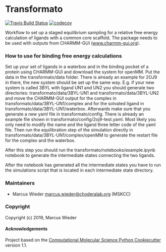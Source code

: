Transformato
==============================
[//]: # (Badges)
[![Travis Build Status](https://travis-ci.org/wiederm/transformato.png)](https://travis-ci.org/wiederm/transformato)
[![codecov](https://codecov.io/gh/wiederm/transformato/branch/master/graph/badge.svg)](https://codecov.io/gh/wiederm/transformato/branch/master)

Workflow to set up a staged equilibrium sampling for a relative free energy calculation of ligands with a common core scaffold. The package needs to be used with outputs from CHARMM-GUI (www.charmm-gui.org).

### How to use for binding free energy calculations

Set up your set of ligands in a waterbox and in the binding pocket of a protein using CHARMM-GUI and download the system for openMM. Put the data in the transformato/data folder. There is already an example for 2OJ9 in there, the new system should be set up the same way. E.g. if your new system is called 3BYL with ligand UN1 and UN2 you should generate two directories: transformato/data/3BYL-UN1 and transformato/data/3BYL-UN2 and move the CHARMM-GUI output for the complex in transformato/data/3BYL-UN1/complex and for the solvated ligand in transformato/data/3BYL-UN1/waterbox. Afterwards make sure that you generate a new yaml file in transformato/config. There is already an example file shown in transformato/config/2oj9-test.yaml. Most likely you only need to modify the name and the ligand three letter code of the yaml file. Then run the equilibration step of the simulation directly in transformato/data/3BYL-UN1/complex/openMM to generate the restart file for the complex and the waterbox.

After this step you should run the transformato/notebooks/example.ipynb notebook to generate the intermediate states connecting the two ligands. 

After the notebook has generated all the intermediate states you have to run the simulations script that is located in each intermediate state directory. 

### Maintainers

- Marcus Wieder <marcus.wieder@choderalab.org> (MSKCC)


### Copyright

Copyright (c) 2019, Marcus Wieder


#### Acknowledgements
 
Project based on the 
[Computational Molecular Science Python Cookiecutter](https://github.com/molssi/cookiecutter-cms) version 1.1.

